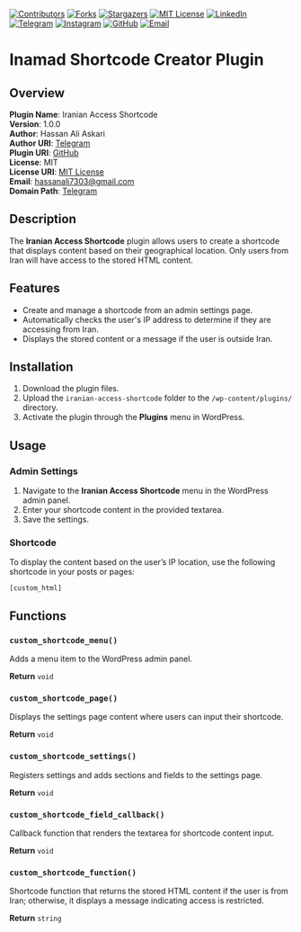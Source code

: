 [contributors-shield]: https://img.shields.io/github/contributors/hassan7303/Iranian-access-shortcode.svg?style=for-the-badge
[contributors-url]: https://github.com/hassan7303/Iranian-access-shortcode/graphs/contributors
[forks-shield]: https://img.shields.io/github/forks/hassan7303/Iranian-access-shortcode.svg?style=for-the-badge&label=Fork
[forks-url]: https://github.com/hassan7303/Iranian-access-shortcode/network/members
[stars-shield]: https://img.shields.io/github/stars/hassan7303/Iranian-access-shortcode.svg?style=for-the-badge
[stars-url]: https://github.com/hassan7303/Iranian-access-shortcode/stargazers
[license-shield]: https://img.shields.io/github/license/hassan7303/Iranian-access-shortcode.svg?style=for-the-badge
[license-url]: https://github.com/hassan7303/Iranian-access-shortcode/blob/master/LICENCE.md
[linkedin-shield]: https://img.shields.io/badge/-LinkedIn-blue.svg?style=for-the-badge&logo=linkedin&colorB=555
[linkedin-url]: https://www.linkedin.com/in/hassan-ali-askari-280bb530a/
[telegram-shield]: https://img.shields.io/badge/-Telegram-blue.svg?style=for-the-badge&logo=telegram&colorB=555
[telegram-url]: https://t.me/hassan7303
[instagram-shield]: https://img.shields.io/badge/-Instagram-red.svg?style=for-the-badge&logo=instagram&colorB=555
[instagram-url]: https://www.instagram.com/hasan_ali_askari
[github-shield]: https://img.shields.io/badge/-GitHub-black.svg?style=for-the-badge&logo=github&colorB=555
[github-url]: https://github.com/hassan7303
[email-shield]: https://img.shields.io/badge/-Email-orange.svg?style=for-the-badge&logo=gmail&colorB=555
[email-url]: mailto:hassanali7303@gmail.com

[![Contributors][contributors-shield]][contributors-url]
[![Forks][forks-shield]][forks-url]
[![Stargazers][stars-shield]][stars-url]
[![MIT License][license-shield]][license-url]
[![LinkedIn][linkedin-shield]][linkedin-url]
[![Telegram][telegram-shield]][telegram-url]
[![Instagram][instagram-shield]][instagram-url]
[![GitHub][github-shield]][github-url]
[![Email][email-shield]][email-url]


# Inamad Shortcode Creator Plugin

## Overview

**Plugin Name**: Iranian Access Shortcode  
**Version**: 1.0.0  
**Author**: Hassan Ali Askari  
**Author URI**: [Telegram](https://t.me/hassan7303)  
**Plugin URI**: [GitHub](https://github.com/hassan7303)  
**License**: MIT  
**License URI**: [MIT License](https://opensource.org/licenses/MIT)  
**Email**: [hassanali7303@gmail.com](mailto:hassanali7303@gmail.com)  
**Domain Path**: [Telegram](https://t.me/hassan7303)  

## Description

The **Iranian Access Shortcode** plugin allows users to create a shortcode that displays content based on their geographical location. Only users from Iran will have access to the stored HTML content.

## Features

- Create and manage a shortcode from an admin settings page.
- Automatically checks the user's IP address to determine if they are accessing from Iran.
- Displays the stored content or a message if the user is outside Iran.

## Installation

1. Download the plugin files.
2. Upload the `iranian-access-shortcode` folder to the `/wp-content/plugins/` directory.
3. Activate the plugin through the **Plugins** menu in WordPress.

## Usage

### Admin Settings

1. Navigate to the **Iranian Access Shortcode** menu in the WordPress admin panel.
2. Enter your shortcode content in the provided textarea.
3. Save the settings.

### Shortcode

To display the content based on the user’s IP location, use the following shortcode in your posts or pages:

```plaintext
[custom_html]
```

## Functions

### `custom_shortcode_menu()`
Adds a menu item to the WordPress admin panel.

**Return**  `void`

### `custom_shortcode_page()`
Displays the settings page content where users can input their shortcode.

**Return**  `void`

### `custom_shortcode_settings()`
Registers settings and adds sections and fields to the settings page.

**Return**  `void`

### `custom_shortcode_field_callback()`
Callback function that renders the textarea for shortcode content input.

**Return**  `void`


### `custom_shortcode_function()`
Shortcode function that returns the stored HTML content if the user is from Iran; otherwise, it displays a message indicating access is restricted.

**Return**  `string`

